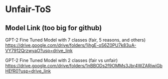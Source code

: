 # Unfair-ToS
## Model Link (too big for github)
GPT-2 Fine Tuned Model with 7 classes (fair, 5 reasons, and others) https://drive.google.com/drive/folders/1jhgE-oS6Z0PU7k83uA-VY7912QrzwyaO?usp=drive_link  

GPT-2 Fine Tuned Model with 2 classes (fair vs unfair) https://drive.google.com/drive/folders/1nBBODs2f9OMMs3Jbr4WZARiwiGbHEfR0?usp=drive_link
